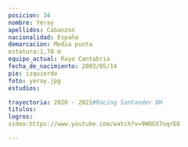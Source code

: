 ```yaml
---
posicion: 34
nombre: Yeray
apellidos: Cabanzon
nacionalidad: España
demarcacion: Media punta
estatura:1,70 m
equipo_actual: Rayo Cantabria
fecha_de_nacimiento: 2003/05/14
pie: izquierdo
foto: yeray.jpg
estudios:

trayectoria: 2020 - 2021#Racing Santander DH
titulos:
logros: 
video:https://www.youtube.com/watch?v=9WOUX7nqrE8

---
```

